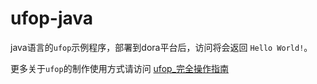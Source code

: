 # ufop-java

java语言的`ufop`示例程序，部署到dora平台后，访问将会返回 `Hello World!`。

更多关于`ufop`的制作使用方式请访问 [ufop_完全操作指南](http://ztest.qiniudn.com/ufop_%E5%AE%8C%E5%85%A8%E6%93%8D%E4%BD%9C%E6%8C%87%E5%8D%97v0.2.pdf)

